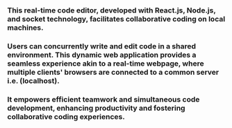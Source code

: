 <h3>This real-time code editor, developed with React.js, Node.js, and socket technology, facilitates 
collaborative coding on local machines.</h3>
<h3>Users can concurrently write and edit code in a shared environment. This dynamic web application 
provides a seamless experience akin to a real-time webpage, where multiple clients' browsers are connected to a 
common server i.e. (localhost).</h3>
<h3>It empowers efficient teamwork and simultaneous code development, enhancing productivity and fostering 
collaborative coding experiences.</h3>
